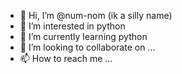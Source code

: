 - 👋 Hi, I’m @num-nom (ik a silly name)
- 👀 I’m interested in python
- 🌱 I’m currently learning python
- 💞️ I’m looking to collaborate on ...
- 📫 How to reach me ...

<!---
num-nom/num-nom is a ✨ special ✨ repository because its `README.md` (this file) appears on your GitHub profile.
You can click the Preview link to take a look at your changes.
--->

